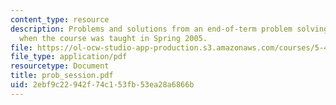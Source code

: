 ```yaml
---
content_type: resource
description: Problems and solutions from an end-of-term problem solving session held
  when the course was taught in Spring 2005.
file: https://ol-ocw-studio-app-production.s3.amazonaws.com/courses/5-46-organic-structure-determination-spring-2007/2ebf9c22942f74c153fb53ea28a6866b_prob_session.pdf
file_type: application/pdf
resourcetype: Document
title: prob_session.pdf
uid: 2ebf9c22-942f-74c1-53fb-53ea28a6866b
---
```


